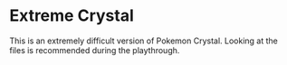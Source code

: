 # Extreme Crystal

This is an extremely difficult version of Pokemon Crystal. Looking at the files is recommended during the playthrough.
